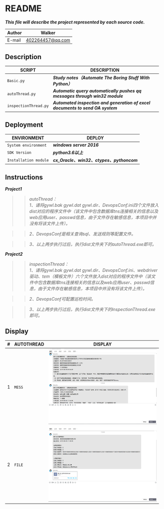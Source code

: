 README
==============
***This file will describe the project represented by each source code.***

|Author|Walker|
|---|---
|E-mail|402264457@qq.com


## Description
|SCRIPT|DESCRIPTION|
|----|-----|
|`Basic.py`|***Study notes（Automate The Boring Stuff With Python）***|
|`autoThread.py`|___Automatic query automatically pushes qq messages through win32 module___|
|`inspectionThread.py`|___Automated inspection and generation of excel documents to send OA system___|  


## Deployment
|ENVIRONMENT|DEPLOY|
|----|-----|
|`System environment`|***windows server 2016***|
|`SDK Version`|___python3.6以上___|
|`Installation module`|___cx_Oracle、win32、ctypes、pythoncom___|       
  
  
 ## Instructions
***Project1***   
>>*autoThread：*  
>>*1、请将gywl.bak gywl.dat gywl.dir、DevopsConf.ini四个文件放入dist对应的程序文件中（该文件中包含数据库tns连接相关的信息以及web应用user、passwd信息，由于文件存在敏感信息，本项目中并没有将该文件上传）。*  

>>*2、DevopsConf是相关查询sql、发送规则等配置文件。*  

>>*3、以上两步执行过后，执行dist文件夹下的autoThread.exe即可。*    
  
  
***Project2***  
>>*inspectionThread：*  
>>*1、请将gywl.bak gywl.dat gywl.dir、DevopsConf.ini、webdriver驱动、tem（模板文件）六个文件放入dist对应的程序文件中（该文件中包含数据库tns连接相关的信息以及web应用user、passwd信息，由于文件存在敏感信息，本项目中并没有将该文件上传）。*  

>>*2、DevopsConf可配置巡检时间。*  

>>*3、以上两步执行过后，执行dist文件夹下的inspectionThread.exe即可。*   


## Display  
|#|AUTOTHREAD|DISPLAY|
|---|---|----
|1|`MESS`|![](https://github.com/walkeradmin/Pub/blob/master/Dispic/query_sendqq_log_1.png)
|2|`FILE`|![](https://github.com/walkeradmin/Pub/blob/master/Dispic/query_sendqq_log_2.png)
